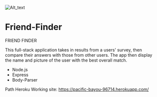 
![Alt_text](https://s1.postimg.org/987iyfbs4v/Screen_Shot_2017-10-24_at_6.41.52_AM.png)

# Friend-Finder

FRIEND FINDER

This full-stack application takes in results from a users' survey, then compare their answers with those from other users. The app then display the name and picture of the user with the best overall match. 

- Node.js 
- Express 
- Body-Parser

Path Heroku Working site: https://pacific-bayou-96714.herokuapp.com/
